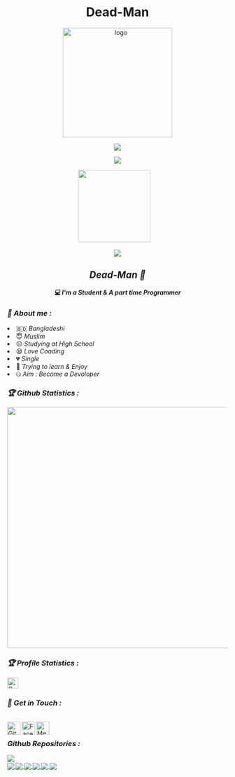 
<!-- Github README -->
<h1 align="center">Dead-Man</h1>
<p align="center"><img src="https://avatars.githubusercontent.com/u/82598662?s=400&u=c1a1c80a06e52c5f672fe1bc0f41cc1f8d619940&v=4" alt="logo" width="250" height="250"></p>
<p align="center"></p>
<p align="center">
<img src="https://user-images.githubusercontent.com/82598662/132189110-25ed8d09-f6cb-42cd-9e19-aaf30124089f.gif">
</p> 
<p align="center">
<img src="https://readme-typing-svg.herokuapp.com?color=36F70C&size=23&height=55&lines=+Hi+There+Welcome+To+My+Profile;Are+You+Looking+For+Something..?%3F)](https://git.io/typing-svg">
</p>  
<p align="center"></p>
<p align="center"><a href="https://github.com/Deadman247">
<img height="165" src="https://github-readme-stats.vercel.app/api?username=Deadman247&show_icons=true&include_all_commits=true&theme=react&cache_seconds=3200&hide_border=true" /></a>
&nbsp;&nbsp;&nbsp;
<div align="center"><a href="https://github.com/Deadman247"><img src="https://github-readme-stats.vercel.app/api/top-langs/?username=Deadman247&layout=compact&theme=react&hide_border=true" />
</a></p></div>

<div align="center"><h2><b><i>Dead-Man 👋</i></b></h2>
<b><i>💻 I'm a Student & A part time Programmer</i></b></div>

<h3><b><i>🤠 About me :</i></b></h3>
<li> 🇧🇩 <i>Bangladeshi</i></li>
<li> 😇 <i>Muslim</i></li>
<li> 😐 <i>Studying at High School</i></li>
<li> 😪 <i>Love Coading</i></li>
<li> 💔 <i>Single</i></li>
<li> 🐍 <i>Trying to learn & Enjoy</i></li>
<li> 🤐 <i>Aim : Become a Devoloper</i></li>

<h3><b><i>🏆 Github Statistics :</i></b></h3>
<a href="https://github.com/Deadman247"><img width=550 src="https://github-profile-trophy.vercel.app/?username=Deadman247&theme=dracula&no-frame=true&title=Followers,Stars,Repository,Issues"/></a>

<h3><b><i>🏆 Profile Statistics :</i></b></h3>
<a href="https://Deadman247.github.io/Deadman247"><img height="25" title="Counter" src="https://komarev.com/ghpvc/?username=Deadman247&color=blueviolet&style=flat-square"></a>

<h3><b><i>📡 Get in Touch :</i></b></h3>
<br>
<a href="https://github.com/Deadman247"><img align="left" title="Github" alt="Github" width="30px" src="https://github.githubassets.com/images/modules/logos_page/GitHub-Mark.png" /></a>
<a href="https://fb.com/DeadManGrayHat"><img align="left" title="Facebook" alt="Facebook" width="30px" src="https://static.xx.fbcdn.net/rsrc.php/yb/r/hLRJ1GG_y0J.ico" /></a>
<a href="https://m.me/DeadManGrayHat"><img align="left" title="Messenger" alt="Messenger" width="30px" src="https://upload.wikimedia.org/wikipedia/commons/thumb/b/be/Facebook_Messenger_logo_2020.svg/2048px-Facebook_Messenger_logo_2020.svg.png" /></a>
</br>

<b><h3><b><i> Github Repositories :</i></b></h3><b>

<div><a href="https://github.com/Deadman247/All">
  <img align="center" src="https://github-readme-stats.vercel.app/api/pin/?username=Deadman247&repo=All&theme=highcontrast" />
</a></div>
<a href="https://github.com/Deadman247/Phish">
  <img align="center" src="https://github-readme-stats.vercel.app/api/pin/?username=Deadman247&repo=Phish&theme=merko" />
</a><a href="https://github.com/Deadman247/Brute">
  <img align="center" src="https://github-readme-stats.vercel.app/api/pin/?username=Deadman247&repo=Brute&theme=radical" />
</a>
<a href="https://github.com/Deadman247/CAM-HACK">
  <img align="center" src="https://github-readme-stats.vercel.app/api/pin/?username=Deadman247&repo=CAM-HACK&theme=algolia" />
</a><a href="https://github.com/Deadman247/ENCRYPT-DECRYPT">
  <img align="center" src="https://github-readme-stats.vercel.app/api/pin/?username=Deadman247&repo=ENCRYPT-DECRYPT&theme=chartreuse-dark" />
</a>
</a><a href="https://github.com/Deadman247/PYENC">
  <img align="center" src="https://github-readme-stats.vercel.app/api/pin/?username=Deadman247&repo=PYENC&theme=midnight-purple" />
</a>
</a>
</a><a href="https://github.com/Deadman247/Termuxstyle">
  <img align="center" src="https://github-readme-stats.vercel.app/api/pin/?username=Deadman247&repo=Termuxstyle&theme=great-gatsby" />
</a>
  

